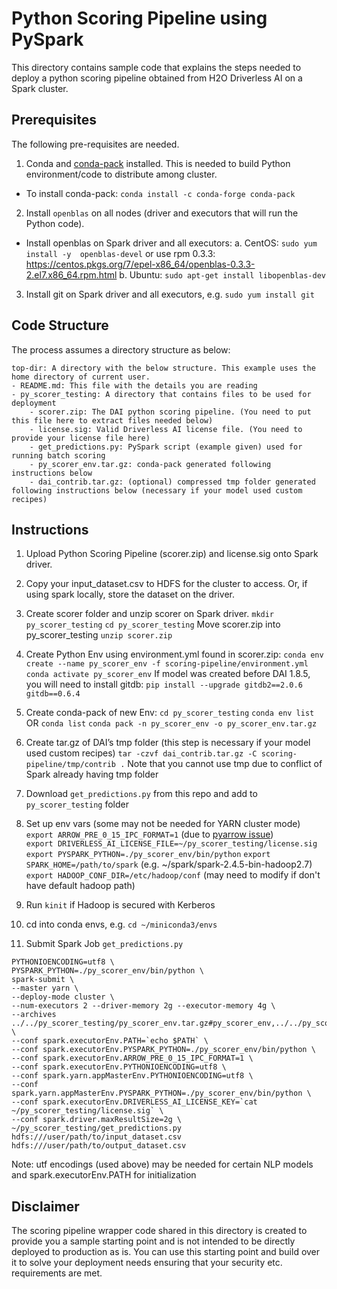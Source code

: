 Python Scoring Pipeline using PySpark
============================================

This directory contains sample code that explains the steps needed to deploy a python scoring pipeline
obtained from H2O Driverless AI on a Spark cluster.


Prerequisites
-------------

The following pre-requisites are needed.
1. Conda and [conda-pack](https://conda.github.io/conda-pack/) installed. This is needed to build Python environment/code to distribute among cluster.
- To install conda-pack:  `conda install -c conda-forge conda-pack`
2. Install `openblas` on all nodes (driver and executors that will run the Python code).
- Install openblas on Spark driver and all executors:
  a. CentOS: `sudo yum install -y  openblas-devel` or use rpm 0.3.3: https://centos.pkgs.org/7/epel-x86_64/openblas-0.3.3-2.el7.x86_64.rpm.html
  b. Ubuntu: `sudo apt-get install libopenblas-dev`
3. Install git on Spark driver and all executors, e.g. `sudo yum install git`

Code Structure
--------------

The process assumes a directory structure as below:

```
top-dir: A directory with the below structure. This example uses the home directory of current user.
- README.md: This file with the details you are reading
- py_scorer_testing: A directory that contains files to be used for deployment
    - scorer.zip: The DAI python scoring pipeline. (You need to put this file here to extract files needed below)
    - license.sig: Valid Driverless AI license file. (You need to provide your license file here)
    - get_predictions.py: PySpark script (example given) used for running batch scoring
    - py_scorer_env.tar.gz: conda-pack generated following instructions below
    - dai_contrib.tar.gz: (optional) compressed tmp folder generated following instructions below (necessary if your model used custom recipes)
```

Instructions
------------

1. Upload Python Scoring Pipeline (scorer.zip) and license.sig onto Spark driver.
2. Copy your input_dataset.csv to HDFS for the cluster to access. Or, if using spark locally, store the dataset on the driver.
3. Create scorer folder and unzip scorer on Spark driver.
`mkdir py_scorer_testing`
`cd py_scorer_testing`
Move scorer.zip into py_scorer_testing
`unzip scorer.zip`

4. Create Python Env using environment.yml found in scorer.zip:
`conda env create --name py_scorer_env -f scoring-pipeline/environment.yml`
`conda activate py_scorer_env`
If model was created before DAI 1.8.5, you will need to install gitdb:
`pip install --upgrade gitdb2==2.0.6 gitdb==0.6.4`

5. Create conda-pack of new Env:
`cd py_scorer_testing`
`conda env list` OR `conda list`
`conda pack -n py_scorer_env -o py_scorer_env.tar.gz`

6. Create tar.gz of DAI’s tmp folder (this step is necessary if your model used custom recipes)
`tar -czvf dai_contrib.tar.gz -C scoring-pipeline/tmp/contrib .`
Note that you cannot use tmp due to conflict of Spark already having tmp folder

7. Download `get_predictions.py` from this repo and add to `py_scorer_testing` folder

8. Set up env vars (some may not be needed for YARN cluster mode)
`export ARROW_PRE_0_15_IPC_FORMAT=1`  (due to [pyarrow issue](https://stackoverflow.com/questions/58269115/how-to-enable-apache-arrow-in-pyspark))  
`export DRIVERLESS_AI_LICENSE_FILE=~/py_scorer_testing/license.sig`
`export PYSPARK_PYTHON=./py_scorer_env/bin/python`
`export SPARK_HOME=/path/to/spark` (e.g. ~/spark/spark-2.4.5-bin-hadoop2.7)
`export HADOOP_CONF_DIR=/etc/hadoop/conf` (may need to modify if don't have default hadoop path)

9. Run `kinit` if Hadoop is secured with Kerberos

10. cd into conda envs, e.g. `cd ~/miniconda3/envs`

11. Submit Spark Job `get_predictions.py`
```
PYTHONIOENCODING=utf8 \
PYSPARK_PYTHON=./py_scorer_env/bin/python \
spark-submit \
--master yarn \
--deploy-mode cluster \
--num-executors 2 --driver-memory 2g --executor-memory 4g \
--archives ../../py_scorer_testing/py_scorer_env.tar.gz#py_scorer_env,../../py_scorer_testing/dai_contrib.tar.gz#tmp/contrib \
--conf spark.executorEnv.PATH=`echo $PATH` \
--conf spark.executorEnv.PYSPARK_PYTHON=./py_scorer_env/bin/python \
--conf spark.executorEnv.ARROW_PRE_0_15_IPC_FORMAT=1 \
--conf spark.executorEnv.PYTHONIOENCODING=utf8 \
--conf spark.yarn.appMasterEnv.PYTHONIOENCODING=utf8 \
--conf spark.yarn.appMasterEnv.PYSPARK_PYTHON=./py_scorer_env/bin/python \
--conf spark.executorEnv.DRIVERLESS_AI_LICENSE_KEY=`cat ~/py_scorer_testing/license.sig` \
--conf spark.driver.maxResultSize=2g \
~/py_scorer_testing/get_predictions.py hdfs:///user/path/to/input_dataset.csv hdfs:///user/path/to/output_dataset.csv
```
Note: utf encodings (used above) may be needed for certain NLP models and spark.executorEnv.PATH for initialization

Disclaimer
----------

The scoring pipeline wrapper code shared in this directory is created to provide you 
a sample starting point and is not intended to be directly deployed to production as is.
You can use this starting point and build over it to solve your deployment needs ensuring
that your security etc. requirements are met.
